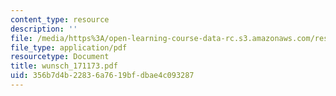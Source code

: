 ```yaml
---
content_type: resource
description: ''
file: /media/https%3A/open-learning-course-data-rc.s3.amazonaws.com/res-12-000-evolution-of-physical-oceanography-spring-2007/356b7d4b22836a7619bfdbae4c093287_wunsch_171173.pdf
file_type: application/pdf
resourcetype: Document
title: wunsch_171173.pdf
uid: 356b7d4b-2283-6a76-19bf-dbae4c093287
---
```

